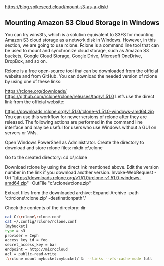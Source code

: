 # **[](https://www.nakivo.com/blog/mount-amazon-s3-as-a-drive-how-to-guide/)**

<https://blog.spikeseed.cloud/mount-s3-as-a-disk/>

## Mounting Amazon S3 Cloud Storage in Windows

You can try wins3fs, which is a solution equivalent to S3FS for mounting Amazon S3 cloud storage as a network disk in Windows. However, in this section, we are going to use rclone. Rclone is a command line tool that can be used to mount and synchronize cloud storage, such as Amazon S3 buckets, Google Cloud Storage, Google Drive, Microsoft OneDrive, DropBox, and so on.

Rclone is a free open-source tool that can be downloaded from the official website and from GitHub. You can download the needed version of rclone by using one of these links:

<https://rclone.org/downloads/>
<https://github.com/rclone/rclone/releases/tag/v1.51.0>
Let’s use the direct link from the official website:

<https://downloads.rclone.org/v1.51.0/rclone-v1.51.0-windows-amd64.zip>
You can use this workflow for newer versions of rclone after they are released. The following actions are performed in the command line interface and may be useful for users who use Windows without a GUI on servers or VMs.

Open Windows PowerShell as Administrator.
Create the directory to download and store rclone files:
mkdir c:\rclone

Go to the created directory:
cd c:\rclone

Download rclone by using the direct link mentioned above. Edit the version number in the link if you download another version.
Invoke-WebRequest -Uri "<https://downloads.rclone.org/v1.51.0/rclone-v1.51.0-windows-amd64.zip>" -OutFile "c:\rclone\rclone.zip"

Extract files from the downloaded archive:
Expand-Archive -path 'c:\rclone\rclone.zip' -destinationpath '.\'

Check the contents of the directory:
dir

```bash
cat C:\rclone\rclone.conf
cat ~/.config/rclone/rclone.conf
[mybucket]
type = s3
provider = Ceph
access_key_id = foo
secret_access_key = bar
endpoint = http://microcloud
acl = public-read-write
.\rclone mount mybucket:mybucket/ S: --links --vfs-cache-mode full
```
